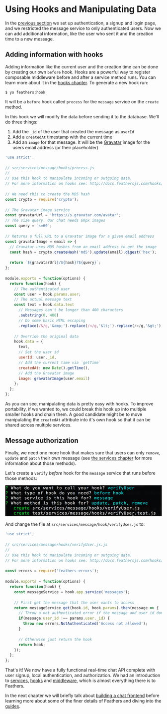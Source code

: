 # Using Hooks and Manipulating Data

In the [previous section](user-management.md) we set up authentication, a signup and login page, and we restricted the message service to only authenticated users. Now we can add additional information, like the user who sent it and the creation time to a new message.

## Adding information with hooks

Adding information like the current user and the creation time can be done by creating our own `before` hook. Hooks are a powerful way to register composable middleware before and after a service method runs. You can learn more about it in the [hooks chapter](../hooks/readme.md). To generate a new hook run:

```
$ yo feathers:hook
```

It will be a `before` hook called `process` for the `message` service on the `create` method.

In this hook we will modify the data before sending it to the database. We'll do three things:

1. Add the `_id` of the user that created the message as `userId`
2. Add a `createdAt` timestamp with the current time
3. Add an `image` for that message. It will be the [Gravatar](http://en.gravatar.com/) image for the users email address (or their placeholder)


```js
'use strict';

// src/services/message/hooks/process.js
// 
// Use this hook to manipulate incoming or outgoing data.
// For more information on hooks see: http://docs.feathersjs.com/hooks/readme.html

// We need this to create the MD5 hash
const crypto = require('crypto');

// The Gravatar image service
const gravatarUrl = 'https://s.gravatar.com/avatar';
// The size query. Our chat needs 60px images
const query = `s=60`;

// Returns a full URL to a Gravatar image for a given email address
const gravatarImage = email => {
  // Gravatar uses MD5 hashes from an email address to get the image
  const hash = crypto.createHash('md5').update(email).digest('hex');
  
  return `${gravatarUrl}/${hash}?${query}`;
};

module.exports = function(options) {
  return function(hook) {
    // The authenticated user
    const user = hook.params.user;
    // The actual message text
    const text = hook.data.text
      // Messages can't be longer than 400 characters
      .substring(0, 400)
      // Do some basic HTML escaping
      .replace(/&/g,'&amp;').replace(/</g,'&lt;').replace(/>/g,'&gt;');

    // Override the original data
    hook.data = {
      text,
      // Set the user id
      userId: user._id,
      // Add the current time via `getTime`
      createdAt: new Date().getTime(),
      // Add the Gravatar image
      image: gravatarImage(user.email)
    };
  };
};
```

As you can see, manipulating data is pretty easy with hooks. To improve portability, if we wanted to, we could break this hook up into multiple smaller hooks and chain them. A good candidate might be to move manipulating the `createdAt` attribute into it's own hook so that it can be shared across multiple services.

## Message authorization

Finally, we need one more hook that makes sure that users can only `remove`, `update` and `patch` their own message (see [the services chapter](../services/readme.md) for more information about those methods).

Let's create a `verify` *before* hook for the `message` service that runs before those methods:

![verifyUser Hook](./assets/verifyuser.png)

And change the file at `src/services/message/hook/verifyUser.js` to:

```js
'use strict';

// src/services/message/hooks/verifyUser.js.js
// 
// Use this hook to manipulate incoming or outgoing data.
// For more information on hooks see: http://docs.feathersjs.com/hooks/readme.html

const errors = require('feathers-errors');

module.exports = function(options) {
  return function(hook) {
    const messageService = hook.app.service('messages');
    
    // First get the message that the user wants to access
    return messageService.get(hook.id, hook.params).then(message => {
      // Throw a not authenticated error if the message and user id don't match
      if(message.user_id !== params.user._id) {
        throw new errors.NotAuthenticated('Access not allowed');
      }
      
      // Otherwise just return the hook
      return hook;
    });
  };
};
```

That's it! We now have a fully functional real-time chat API complete with user signup, local authentication, and authorization. We had an introduction to [services](../services/readme.md), [hooks](../hooks/readme.md) and [middleware](../middleware/readme.md), which is almost everything there is to Feathers.

In the next chapter we will briefly talk about [building a chat frontend](frontend.md) before learning more about some of the finer details of Feathers and diving into the [guides](../guides/readme.md).
